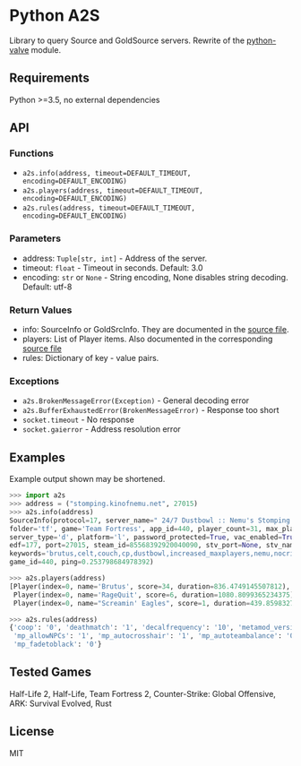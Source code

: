 # Python A2S

Library to query Source and GoldSource servers. Rewrite of the
[python-valve](https://github.com/serverstf/python-valve) module.

## Requirements

Python >=3.5, no external dependencies

## API

### Functions

* `a2s.info(address, timeout=DEFAULT_TIMEOUT, encoding=DEFAULT_ENCODING)`
* `a2s.players(address, timeout=DEFAULT_TIMEOUT, encoding=DEFAULT_ENCODING)`
* `a2s.rules(address, timeout=DEFAULT_TIMEOUT, encoding=DEFAULT_ENCODING)`

### Parameters

* address: `Tuple[str, int]` - Address of the server.
* timeout: `float` - Timeout in seconds. Default: 3.0
* encoding: `str` or `None` - String encoding, None disables string decoding. Default: utf-8

### Return Values

* info: SourceInfo or GoldSrcInfo. They are documented in the
  [source file](a2s/info.py).
* players: List of Player items. Also documented in the corresponding
  [source file](a2s/players.py)
* rules: Dictionary of key - value pairs.

### Exceptions

* `a2s.BrokenMessageError(Exception)` - General decoding error
* `a2s.BufferExhaustedError(BrokenMessageError)` - Response too short
* `socket.timeout` - No response
* `socket.gaierror` - Address resolution error

## Examples

Example output shown may be shortened.

```py
>>> import a2s
>>> address = ("stomping.kinofnemu.net", 27015)
>>> a2s.info(address)
SourceInfo(protocol=17, server_name=" 24/7 Dustbowl :: Nemu's Stomping Ground", map_name='cp_dustbowl',
folder='tf', game='Team Fortress', app_id=440, player_count=31, max_players=33, bot_count=21,
server_type='d', platform='l', password_protected=True, vac_enabled=True, version='5579073',
edf=177, port=27015, steam_id=85568392920040090, stv_port=None, stv_name=None,
keywords='brutus,celt,couch,cp,dustbowl,increased_maxplayers,nemu,nocrits,nodmgspread,pony,replays,vanilla',
game_id=440, ping=0.253798684978392)

>>> a2s.players(address)
[Player(index=0, name='Brutus', score=34, duration=836.4749145507812),
 Player(index=0, name='RageQuit', score=6, duration=1080.8099365234375),
 Player(index=0, name="Screamin' Eagles", score=1, duration=439.8598327636719)]

>>> a2s.rules(address)
{'coop': '0', 'deathmatch': '1', 'decalfrequency': '10', 'metamod_version': '1.10.7-devV',
 'mp_allowNPCs': '1', 'mp_autocrosshair': '1', 'mp_autoteambalance': '0', 'mp_disable_respawn_times': '0',
 'mp_fadetoblack': '0'}
```

## Tested Games

Half-Life 2, Half-Life, Team Fortress 2, Counter-Strike: Global Offensive, ARK: Survival Evolved, Rust

## License

MIT
